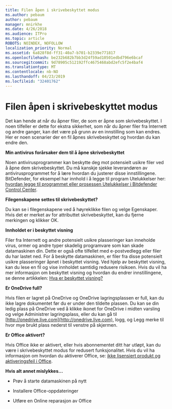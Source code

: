 ```yaml
---
title: Filen åpen i skrivebeskyttet modus
ms.author: pebaum
author: pebaum
manager: mnirkhe
ms.date: 4/26/2018
ms.audience: ITPro
ms.topic: article
ROBOTS: NOINDEX, NOFOLLOW
localization_priority: Normal
ms.assetid: 6a828f8d-ff31-40a7-b701-b2339e771817
ms.openlocfilehash: be232b682b7bb3d24f59ad10501edbd796e6bcaf
ms.sourcegitcommit: 9d78905c512192ffc4675468abd2efc5f2e4baf4
ms.translationtype: MT
ms.contentlocale: nb-NO
ms.lasthandoff: 04/23/2019
ms.locfileid: "32401762"
---
```

# <a name="file-open-read-only"></a>Filen åpen i skrivebeskyttet modus

Det kan hende at når du åpner filer, de som er åpne som skrivebeskyttet. I noen tilfeller er dette for ekstra sikkerhet, som når du åpner filer fra Internett og andre ganger, kan det være på grunn av en innstilling som kan endres. Her er noen scenarier der en fil åpnes skrivebeskyttet og hvordan du kan endre den.
  
 **Min antivirus forårsaker dem til å åpne skrivebeskyttet**
  
Noen antivirusprogrammer kan beskytte deg mot potensielt usikre filer ved å åpne dem skrivebeskyttet. Du må kanskje sjekke leverandøren av antivirusprogrammet for å lære hvordan du justerer disse innstillingene. BitDefender, for eksempel har innhold i å legge til program Utelukkelser her: [hvordan legge til programmet eller prosessen Utelukkelser i Bitdefender Control Center](https://www.bitdefender.com/support/how-to-add-application-or-process-exclusions-in-bitdefender-control-center-1119.mdl).
  
 **Filegenskapene settes til skrivebeskyttet?**
  
Du kan se i filegenskapene ved å høyreklikke filen og velge Egenskaper. Hvis det er merket av for attributtet skrivebeskyttet, kan du fjerne merkingen og klikker OK.
  
 **Innholdet er i beskyttet visning**
  
Filer fra Internett og andre potensielt usikre plasseringer kan inneholde virus, ormer og andre typer skadelig programvare som kan skade datamaskinen din. Dette er også ofte tilfellet med e-postvedlegg eller filer du har lastet ned. For å beskytte datamaskinen, er filer fra disse potensielt usikre plasseringer åpnet i beskyttet visning. Ved hjelp av beskyttet visning, kan du lese en fil og vise innholdet samtidig redusere risikoen. Hvis du vil ha mer informasjon om beskyttet visning og hvordan du endrer innstillingene, se denne artikkelen: [Hva er beskyttet visning?](https://support.office.com/article/d6f09ac7-e6b9-4495-8e43-2bbcdbcb6653)
  
 **Er OneDrive full?**
  
Hvis filen er lagret på OneDrive og OneDrive lagringsplassen er full, kan du ikke lagre dokumentet før du er under den tildelte plassen. Du kan se din ledig plass på OneDrive ved å klikke ikonet for OneDrive i midten varsling og velge Administrer lagringsplass, eller du kan gå til [http://onedrive.live.com](http://onedrive.live.com), logg, og Legg merke til hvor mye brukt plass nederst til venstre på skjermen.
  
 **Er Office aktivert?**
  
Hvis Office ikke er aktivert, eller hvis abonnementet ditt har utløpt, kan du være i skrivebeskyttet modus for redusert funksjonalitet. Hvis du vil ha informasjon om hvordan du aktiverer Office, se: [ikke lisensiert produkt og aktiveringsfeil i Office](https://support.office.com/article/unlicensed-product-and-activation-errors-in-office-0d23d3c0-c19c-4b2f-9845-5344fedc4380).
  
 **Hvis alt annet mislykkes...**
  
- Prøv å starte datamaskinen på nytt
    
- Installere Office-oppdateringer
    
- Utføre en Online reparasjon av Office
    

